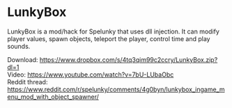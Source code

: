 # LunkyBox
LunkyBox is a mod/hack for Spelunky that uses dll injection. It can modify player values, spawn objects, teleport the player, control time and play sounds.

Download: https://www.dropbox.com/s/4tq3qim99c2ccry/LunkyBox.zip?dl=1  
Video: https://www.youtube.com/watch?v=7bU-LUbaObc  
Reddit thread: https://www.reddit.com/r/spelunky/comments/4g0byn/lunkybox_ingame_menu_mod_with_object_spawner/  
